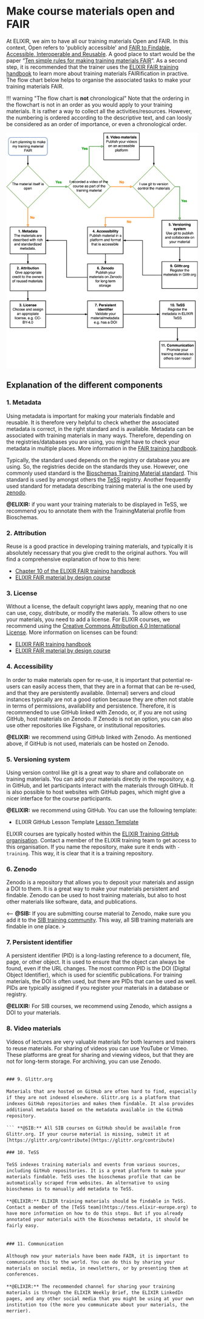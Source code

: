 # Make course materials open and FAIR 

At ELIXIR, we aim to have all our training materials Open and FAIR. In this context, Open refers to 'publicly accessible' and [FAIR to Findable, Accessible, Interoperable and Reusable](https://www.go-fair.org/fair-principles/). A good place to start would be the paper “[Ten simple rules for making training materials FAIR](https://journals.plos.org/ploscompbiol/article?id=10.1371/journal.pcbi.1007854)”. As a second step, it is recommended that the trainer uses the [ELIXIR FAIR training handbook](https://elixir-europe-training.github.io/ELIXIR-TrP-FAIR-training-handbook/) to learn more about training materials FAIRification in practive.  The flow chart below helps to organise the associated tasks to make your training materials FAIR. 

!!! warning "The flow chart is **not** chronological"
    Note that the ordering in the flowchart is not in an order as you would apply to your training materials. It is rather a way to collect all the activities/resources. However, the numbering is ordered according to the descriptive text, and can loosly be considered as an order of importance, or even a chronological order. 

![](FAIR_training_flowchart.drawio.svg)

## Explanation of the different components

### 1. Metadata

Using metadata is important for making your materials findable and reusable. It is therefore very helpful to check whether the associated metadata is correct, in the right standard and is available.  Metadata can be associated with training materials in many ways. Therefore, depending on the registries/databases you are using, you might have to check your metadata in multiple places. More information in the [FAIR training handbook](https://elixir-europe-training.github.io/ELIXIR-TrP-FAIR-training-handbook/chapters/chapter_04/).

Typically, the standard used depends on the registry or database you are using. So, the registries decide on the standards they use. However, one commonly used standard is the [Bioschemas Training Material standard](https://bioschemas.org/profiles/TrainingMaterial/1.0-RELEASE). This standard is used by amongst others the [TeSS](https://tess.elixir-europe.org/) registry. Another frequently used standard for metadata describing training material is the one used by [zenodo](https://about.zenodo.org/principles/). 

**@ELIXIR:** if you want your training materials to be displayed in TeSS, we recommend you to annotate them with the TrainingMaterial profile from Bioschemas.

### 2. Attribution

Reuse is a good practice in developing training materials, and typically it is absolutely necessary that you give credit to the original authors. You will find a comprehensive explanation of how to this here: 

- [Chapter 10 of the ELIXIR FAIR training handbook](https://elixir-europe-training.github.io/ELIXIR-TrP-FAIR-training-handbook/chapters/chapter_10/#)
- [ELIXIR FAIR material by design course](https://elixir-europe-training.github.io/ELIXIR-TrP-FAIR-Material-By-Design/chapters/chapter_05/)


### 3. License

Without a license, the default copyright laws apply, meaning that no one can use, copy, distribute, or modify the materials. To allow others to use your materials, you need to add a license. For ELIXIR courses, we recommend using the [Creative Commons Attribution 4.0 International License](https://creativecommons.org/licenses/by/4.0/). More information on licenses can be found: 

- [ELIXIR FAIR training handbook](https://elixir-europe-training.github.io/ELIXIR-TrP-FAIR-training-handbook/chapters/chapter_08/#)
- [ELIXIR FAIR material by design course](https://elixir-europe-training.github.io/ELIXIR-TrP-FAIR-Material-By-Design/chapters/chapter_05/#53-licenses)


### 4. Accessibility 

In order to make materials open for re-use, it is important that potential re-users can easily access them, that they are in a format that can be re-used, and that they are persistently available. (Internal) servers and cloud instances typically are not a good option because they are often not stable in terms of permissions, availability and persistence. Therefore, it is recommended to use GitHub linked with Zenodo, or, if you are not using GitHub, host materials on Zenodo. If Zenodo is not an option, you can also use other repositories like Figshare, or institutional repositories. 

**@ELIXIR:** we recommend using GitHub linked with Zenodo. As mentioned above, if GitHub is not used, materials can be hosted on Zenodo.

### 5. Versioning system

Using version control like git is a great way to share and collaborate on training materials. You can add your materials directly in the repository, e.g. in GitHub, and let participants interact with the materials through GitHub. It is also possible to host websites with GitHub pages, which might give a nicer interface for the course participants. 

**@ELIXIR:** we recommend using GitHub. You can use the following template:

- ELIXIR GitHub Lesson Template [Lesson Template](https://elixir-europe-training.github.io/ELIXIR-TrP-LessonTemplateInstructions-MkDocs/)

ELIXIR courses are typically hosted within the [ELIXIR Training GitHub organisation](https://github.com/elixir-europe-training). Contact a member of the ELIXIR training team to get access to this organisation. If you name the repository, make sure it ends with `-training`. This way, it is clear that it is a training repository.

### 6. Zenodo

Zenodo is a repository that allows you to deposit your materials and assign a DOI to them. It is a great way to make your materials persistent and findable. Zenodo can be used to host training materials, but also to host other materials like software, data, and publications. 

<--  **@SIB:** If you are submitting course material to Zenodo, make sure you add it to the [SIB training community](https://zenodo.org/communities/sib-training/). This way, all SIB training materials are findable in one place. >

### 7. Persistent identifier

A persistent identifier (PID) is a long-lasting reference to a document, file, page, or other object. It is used to ensure that the object can always be found, even if the URL changes. The most common PID is the DOI (Digital Object Identifier), which is used for scientific publications. For training materials, the DOI is often used, but there are  PIDs that can be used as well. PIDs are typically assigned if you register your materials in a database or registry.

**@ELIXIR:** For SIB courses, we recommend using Zenodo, which assigns a DOI to your materials. 

### 8. Video materials

Videos of lectures are very valuable materials for both learners and trainers to reuse materials. For sharing of videos you can use YouTube or Vimeo. These platforms are great for sharing and viewing videos, but that they are not for long-term storage. For archiving, you can use Zenodo.

``` **@SIB:** we use the [SIB YouTube channel](https://www.youtube.com/@SIBTraining). More information [here](../procedure/record_lectures.md). Currently, we do not have a procedure in place for long-term storage. However, they are stored on the SIB servers.

### 9. Glittr.org

Materials that are hosted on GitHub are often hard to find, especially if they are not indexed elsewhere. Glittr.org is a platform that indexes GitHub repositories and makes them findable. It also provides additional metadata based on the metadata available in the GitHub repository.

``` **@SIB:** All SIB courses on GitHub should be available from Glittr.org. If your course material is missing, submit it at [https://glittr.org/contribute](https://glittr.org/contribute)

### 10. TeSS

TeSS indexes training materials and events from various sources, including GitHub repositories. It is a great platform to make your materials findable. TeSS uses the bioschemas profile that can be automatically scraped from websites. An alternative to using bioschemas is to manually add metadata to TeSS.

**@ELIXIR:** ELIXIR training materials should be findable in TeSS. Contact a member of the [TeSS team](https://tess.elixir-europe.org) to have more information on how to do this steps. But if you already annotated your materials with the Bioschemas metadata, it should be fairly easy.


### 11. Communication

Although now your materials have been made FAIR, it is important to communicate this to the world. You can do this by sharing your materials on social media, in newsletters, or by presenting them at conferences.

**@ELIXIR:** The recommended channel for sharing your training materials is through the ELIXIR Weekly Brief, the ELIXIR LinkedIn pages, and any other social media that you might be using at your own institution too (the more you communicate about your materials, the merrier).


